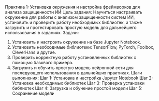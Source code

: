 Практика 1: Установка окружения и настройка фреймворков для анализа защищенности ИИ
Цель задания:
Научиться настраивать окружение для работы с анализом защищенности систем ИИ, установить и
проверить работу необходимых библиотек, а также загрузить и протестировать простую модель для
дальнейшего использования в заданиях.
Задачи:
1. Установить и настроить окружение на базе Jupyter Notebook.
2. Установить необходимые библиотеки: TensorFlow, PyTorch, Foolbox, CleverHans и другие.
3. Проверить корректную работу установленных библиотек с помощью базового примера.
4. Загрузить и обучить простую модель нейронной сети для последующего использования в
дальнейших практиках.
Шаги выполнения:
Шаг 1: Установка и настройка Jupyter Notebook
Шаг 2: Установка необходимых библиотек
Шаг 3: Проверка установки библиотек
Шаг 4: Загрузка и обучение простой модели
Шаг 5: Сохранение модели
